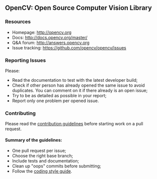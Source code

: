 ## OpenCV: Open Source Computer Vision Library

### Resources

* Homepage: <http://opencv.org>
* Docs: <http://docs.opencv.org/master/>
* Q&A forum: <http://answers.opencv.org>
* Issue tracking: <https://github.com/opencv/opencv/issues>

### Reporting Issues

Please:

* Read the documentation to test with the latest developer build;
* Check if other person has already opened the same issue to avoid duplicates. You can comment on it if there already is an open issue;
* Try to be as detailed as possible in your report;
* Report only one problem per opened issue.

### Contributing

Please read the [contribution guidelines](https://github.com/opencv/opencv/wiki/How_to_contribute) before starting work on a pull request.

#### Summary of the guidelines:

* One pull request per issue;
* Choose the right base branch;
* Include tests and documentation;
* Clean up "oops" commits before submitting;
* Follow the [coding style guide](https://github.com/opencv/opencv/wiki/Coding_Style_Guide).
